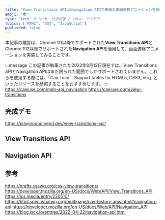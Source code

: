```yaml
---
title: "View Transitions APIとNavigation APIで未来の画面遷移アニーションを垣間見る"
emoji: "📚"
type: "tech" # tech: 技術記事 / idea: アイデア
topics: ["HTML", "CSS", "JavaScript"]
published: false
---
```


本記事の趣旨は、Chrome 111以降でサポートされた**View Transitions API**とChrome 102以降でサポートされた**Navigation API**を活用して、画面遷移アニメーションを実装してみることです。

:::message
この記事が執筆された2023年8月12日現在では、View Transitions APIとNavigation APIはまだ限られた範囲でしかサポートされていません。これらを使用する際には、「Can I use... Support tables for HTML5, CSS3, etc」といったリソースを参照することをおすすめします。
:::
https://caniuse.com/mdn-api_navigation
https://caniuse.com/view-transitions

## 完成デモ

https://playground.yend.dev/view-transitions-api/

## View Transitions API

## Navigation API


## 参考
https://drafts.csswg.org/css-view-transitions/
https://developer.mozilla.org/en-US/docs/Web/API/View_Transitions_API
https://ics.media/entry/230510/
https://html.spec.whatwg.org/multipage/nav-history-apis.html#navigation-api
https://developer.mozilla.org/en-US/docs/Web/API/Navigation_API
https://blog.jxck.io/entries/2022-04-22/navigation-api.html